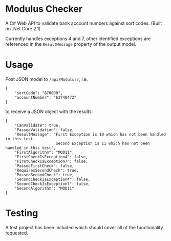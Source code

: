 # Modulus Checker

A C# Web API to validate bank account numbers against sort codes. (Built on .Net Core 2.1).

Currently handles exceptions 4 and 7, other identified exceptions are referenced in the `ResultMessage` property of the output model.

# Usage

Post JSON model to `/api/Modulus/`, i.e.

~~~~
{
	"sortCode": "870000",
	"accountNumber": "63748472"
}
~~~~

to receive a JSON object with the results:

~~~~
{
    "CanValidate": true,
    "PassedValidation": false,
    "ResultMessage": "First Exception is 10 which has not been handled in this test.
                      Second Exception is 11 which has not been handled in this test",
    "FirstAlgorithm": "MOD11",
    "FirstCheckIsException4": false,
    "FirstCheckIsException7": false,
    "PassedFirstCheck": false,
    "RequiresSecondCheck": true,
    "PassedSecondCheck": true,
    "SecondCheckIsException4": false,
    "SecondCheckIsException7": false,
    "SecondAlgorithm": "MOD11"
}
~~~~

# Testing

A test project has been included which should cover all of the functionality requested.
